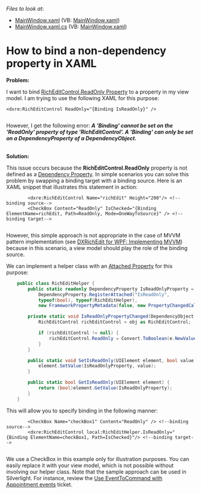 <!-- default file list -->
*Files to look at*:

* [MainWindow.xaml](./CS/MainWindow.xaml) (VB: [MainWindow.xaml](./VB/MainWindow.xaml))
* [MainWindow.xaml.cs](./CS/MainWindow.xaml.cs) (VB: [MainWindow.xaml](./VB/MainWindow.xaml))
<!-- default file list end -->
# How to bind a non-dependency property in XAML


<p><strong>Problem:</strong></p><p>I want to bind <a href="http://documentation.devexpress.com/#WPF/DevExpressXpfRichEditRichEditControl_ReadOnlytopic"><u>RichEditControl.ReadOnly Property</u></a> to a property in my view model. I am trying to use the following XAML for this purpose:<br />
</p>

```xaml
<dxre:RichEditControl ReadOnly="{Binding IsReadOnly}" />


```

<p>However, I get the following error: <strong><i>A 'Binding' cannot be set on the 'ReadOnly' property of type 'RichEditControl'. A 'Binding' can only be set on a DependencyProperty of a DependencyObject.</i></strong></p><p><br />
<strong>Solution:</strong></p><p>This issue occurs because the <strong>RichEditControl.ReadOnly</strong> property is not defined as a <a href="http://wpftutorial.net/DependencyProperties.html"><u>Dependency Property</u></a>. In simple scenarios you can solve this problem by swapping a binding target with a binding source. Here is an XAML snippet that illustrates this statement in action:<br />
</p>

```xaml
        <dxre:RichEditControl Name="richEdit" Height="200"/> <!--binding source-->
        <CheckBox Content="ReadOnly" IsChecked="{Binding ElementName=richEdit, Path=ReadOnly, Mode=OneWayToSource}" /> <!--binding target-->


```

<p>However, this simple approach is not appropriate in the case of MVVM pattern implementation (see <a href="https://www.devexpress.com/Support/Center/p/E3497">DXRichEdit for WPF: Implementing MVVM</a>) because in this scenario, a view model should play the role of the binding source.</p><p>We can implement a helper class with an <a href="http://msdn.microsoft.com/en-us/library/ms749011.aspx"><u>Attached Property</u></a> for this purpose:<br />
</p>

```cs
    public class RichEditHelper {
        public static readonly DependencyProperty IsReadOnlyProperty =
            DependencyProperty.RegisterAttached("IsReadOnly",
            typeof(bool), typeof(RichEditHelper), 
            new FrameworkPropertyMetadata(false, new PropertyChangedCallback(IsReadOnlyPropertyChanged)));

        private static void IsReadOnlyPropertyChanged(DependencyObject obj, DependencyPropertyChangedEventArgs e) {
            RichEditControl richEditControl = obj as RichEditControl;

            if (richEditControl != null) {
                richEditControl.ReadOnly = Convert.ToBoolean(e.NewValue);
            }
        }

        public static void SetIsReadOnly(UIElement element, bool value) {
            element.SetValue(IsReadOnlyProperty, value);
        }

        public static bool GetIsReadOnly(UIElement element) {
            return (bool)element.GetValue(IsReadOnlyProperty);
        }
    }


```

<p>This will allow you to specify binding in the following manner: <br />
</p>

```xaml
        <CheckBox Name="checkBox1" Content="ReadOnly" /> <!--binding source-->
        <dxre:RichEditControl local:RichEditHelper.IsReadOnly="{Binding ElementName=checkBox1, Path=IsChecked}"/> <!--binding target-->


```

<p>We use a CheckBox in this example only for illustration purposes. You can easily replace it with your view model, which is not possible without involving our helper class. Note that the sample approach can be used in Silverlight. For instance, review the <a href="https://www.devexpress.com/Support/Center/p/Q419179">Use EventToCommand with Appointment events</a> ticket.</p>

<br/>


